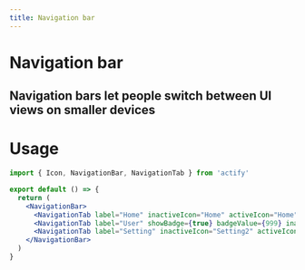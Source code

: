 ```yaml
---
title: Navigation bar
---
```


# Navigation bar

## Navigation bars let people switch between UI views on smaller devices

# Usage

<usage name="navigation-bar"></usage>

```jsx
import { Icon, NavigationBar, NavigationTab } from 'actify'

export default () => {
  return (
    <NavigationBar>
      <NavigationTab label="Home" inactiveIcon="Home" activeIcon="Home" />
      <NavigationTab label="User" showBadge={true} badgeValue={999} inactiveIcon="User" activeIcon="User" />
      <NavigationTab label="Setting" inactiveIcon="Setting2" activeIcon="Setting2" />
    </NavigationBar>
  )
}
```
